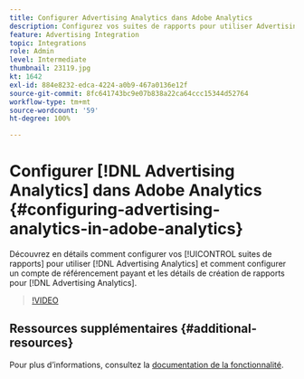 ```yaml
---
title: Configurer Advertising Analytics dans Adobe Analytics
description: Configurez vos suites de rapports pour utiliser Advertising Analytics.
feature: Advertising Integration
topic: Integrations
role: Admin
level: Intermediate
thumbnail: 23119.jpg
kt: 1642
exl-id: 884e8232-edca-4224-a0b9-467a0136e12f
source-git-commit: 8fc641743bc9e07b838a22ca64ccc15344d52764
workflow-type: tm+mt
source-wordcount: '59'
ht-degree: 100%

---
```


# Configurer [!DNL Advertising Analytics] dans Adobe Analytics {#configuring-advertising-analytics-in-adobe-analytics}

Découvrez en détails comment configurer vos [!UICONTROL suites de rapports] pour utiliser [!DNL Advertising Analytics] et comment configurer un compte de référencement payant et les détails de création de rapports pour [!DNL Advertising Analytics].

>[!VIDEO](https://video.tv.adobe.com/v/23119/?quality=12&learn=on)

## Ressources supplémentaires {#additional-resources}

Pour plus d’informations, consultez la [documentation de la fonctionnalité](https://experienceleague.adobe.com/docs/analytics/integration/advertising-analytics/overview.html?lang=fr).
